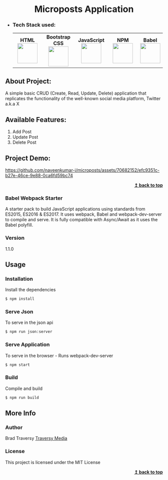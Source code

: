 <h1 align="center">Microposts Application</h1> 
<!-- <h4 align="center"><a href="https://naveenkumar-j.github.io/calorie-tracker-website" target="_blank">Live Preview</a></h4>  -->

- ### Tech Stack used:
	<center>
		<table>
			<tbody>
				<tr>
					<td width="25%" align="center">
						<span><strong>HTML</strong></span><br/>
						<img height="64px" width="64px" src="https://github.com/uiwjs/file-icons/blob/master/icon/html.svg">
					</td>
					<td width="25%" align="center">
						<span><strong>Bootstrap CSS</strong></span><br/>
						<img height="64px" width="64px" src="https://github.com/prplx/svg-logos/blob/master/svg/bootstrap.svg">
					</td>
          <td width="25%" align="center">
						<span><strong>JavaScript</strong></span><br/>
						<img height="64px" width="64px" src="https://github.com/uiwjs/file-icons/blob/master/icon/javascript.svg">
					</td>
          <td width="25%" align="center">
						<span><strong>NPM</strong></span><br/>
						<img height="64px" width="64px" src="https://github.com/prplx/svg-logos/blob/master/svg/npm.svg">
					</td>
          <td width="25%" align="center">
						<span><strong>Babel</strong></span><br/>
						<img height="64px" width="64px" src="https://github.com/prplx/svg-logos/blob/master/svg/babel.svg">
					</td>
				</tr>
			</tbody>
		</table>
	</center>

## About Project:
A simple basic CRUD (Create, Read, Update, Delete) application that replicates the functionality of the well-known social media platform, Twitter a.k.a X

## Available Features:
1. Add Post
2. Update Post
3. Delete Post

## Project Demo:
https://github.com/naveenkumar-j/microposts/assets/70682152/efc9351c-b27e-46ce-9e88-0ca6fd59bc74



<div align="right">
    <b><a href="#">↥ back to top</a></b>
</div>



### Babel Webpack Starter
A starter pack to build JavaScript applications using standards from ES2015, ES2016 & ES2017. It uses webpack, Babel and webpack-dev-server to compile and serve. It is fully compatible with Async/Await as it uses the Babel polyfill.

### Version
1.1.0

## Usage

### Installation

Install the dependencies

```sh
$ npm install
```

### Serve Json
To serve in the json api

```sh
$ npm run json:server
```

### Serve Application
To serve in the browser  - Runs webpack-dev-server

```sh
$ npm start
```

### Build
Compile and build

```sh
$ npm run build
```

## More Info

### Author

Brad Traversy
[Traversy Media](http://www.traversymedia.com)


### License

This project is licensed under the MIT License

<div align="right">
    <b><a href="#">↥ back to top</a></b>
</div>
